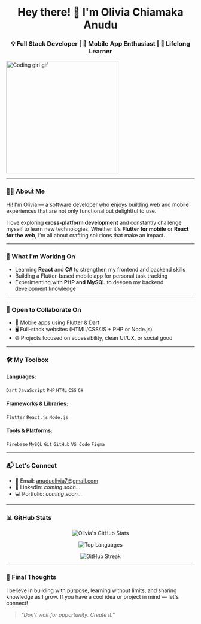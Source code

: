 <h1 align="center">Hey there! 👋 I'm Olivia Chiamaka Anudu</h1>
<h3 align="center">💡 Full Stack Developer | 💙 Mobile App Enthusiast | 🎯 Lifelong Learner</h3>

<p>
  <img src="https://github.com/Olivia1809/Olivia1809/blob/main/programmer.gif" alt="Coding girl gif" width="300"/>
</p>

---

### 👩‍💻 About Me
Hi! I'm Olivia — a software developer who enjoys building web and mobile experiences that are not only functional but delightful to use.

I love exploring **cross-platform development** and constantly challenge myself to learn new technologies. Whether it's **Flutter for mobile** or **React for the web**, I’m all about crafting solutions that make an impact.

---

### 🚀 What I'm Working On
- Learning **React** and **C#** to strengthen my frontend and backend skills  
- Building a Flutter-based mobile app for personal task tracking  
- Experimenting with **PHP and MySQL** to deepen my backend development knowledge  

---

### 🤝 Open to Collaborate On
- 📱 Mobile apps using Flutter & Dart  
- 🖥️ Full-stack websites (HTML/CSS/JS + PHP or Node.js)  
- 🌐 Projects focused on accessibility, clean UI/UX, or social good  

---

### 🛠️ My Toolbox

#### Languages:
`Dart` `JavaScript` `PHP` `HTML` `CSS` `C#`

#### Frameworks & Libraries:
`Flutter` `React.js` `Node.js`

#### Tools & Platforms:
`Firebase` `MySQL` `Git` `GitHub` `VS Code` `Figma`

---

### 📬 Let's Connect
- 📧 Email: [anuduolivia7@gmail.com](mailto:anuduolivia7@gmail.com)
- 🔗 LinkedIn: *coming soon...*
- 💻 Portfolio: *coming soon...*

---

### 📊 GitHub Stats

<p align="center">
  <img src="https://github-readme-stats.vercel.app/api?username=olivia1809&show_icons=true&theme=default" alt="Olivia's GitHub Stats" />
</p>
<p align="center">
  <img src="https://github-readme-stats.vercel.app/api/top-langs?username=olivia1809&layout=compact&langs_count=8" alt="Top Languages" />
</p>
<p align="center">
  <img src="https://github-readme-streak-stats.herokuapp.com/?user=olivia1809" alt="GitHub Streak" />
</p>

---

### 🌟 Final Thoughts
I believe in building with purpose, learning without limits, and sharing knowledge as I grow. If you have a cool idea or project in mind — let's connect!

> *“Don’t wait for opportunity. Create it.”*

